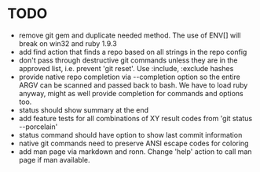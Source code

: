 TODO
====

* remove git gem and duplicate needed method.  The use of ENV[] will break on
  win32 and ruby 1.9.3
* add find action that finds a repo based on all strings in the repo config
* don't pass through destructive git commands unless they are in the approved
  list, i.e. prevent 'git reset'.  Use :include, :exclude hashes
* provide native repo completion via --completion option so the entire ARGV can
  be scanned and passed back to bash.  We have to load ruby anyway, might as
  well provide completion for commands and options too.
* status should show summary at the end
* add feature tests for all combinations of XY result codes from 'git status --porcelain'
* status command should have option to show last commit information
* native git commands need to preserve ANSI escape codes for coloring
* add man page via markdown and ronn.  Change 'help' action to call man
  page if man available.
